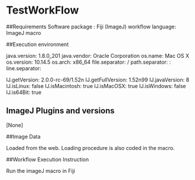 # TestWorkFlow
##Requirements
Software package : Fiji (ImageJ)
workflow language: ImageJ macro

##Execution environment

  java.version: 1.8.0_201
  java.vendor: Oracle Corporation
  os.name: Mac OS X
  os.version: 10.14.5
  os.arch: x86_64
  file.separator: /
  path.separator: :
  line.separator: <lf>

  IJ.getVersion: 2.0.0-rc-69/1.52n
  IJ.getFullVersion: 1.52n99
  IJ.javaVersion: 8
  IJ.isLinux: false
  IJ.isMacintosh: true
  IJ.isMacOSX: true
  IJ.isWindows: false
  IJ.is64Bit: true

## ImageJ Plugins and versions 

[None]

##Image Data 

Loaded from the web. Loading procedure is also coded in the macro.

##Workflow Execution Instruction

Run the imageJ macro in Fiji
